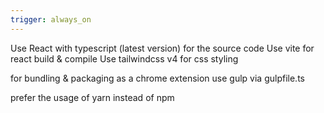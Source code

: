 ```yaml
---
trigger: always_on
---
```


Use React with typescript (latest version) for the source code
Use vite for react build & compile
Use tailwindcss v4 for css styling

for bundling & packaging as a chrome extension use gulp via gulpfile.ts

prefer the usage of yarn instead of npm